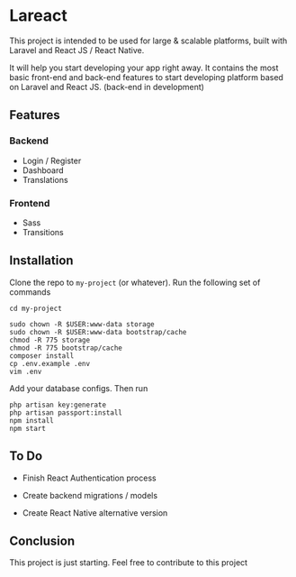 # Lareact

This project is intended to be used for large & scalable platforms, built with Laravel and React JS / React Native.

It will help you start developing your app right away. It contains the most basic front-end and back-end features to start developing platform based on Laravel and React JS. (back-end in development)



## Features

### Backend
- Login / Register
- Dashboard
- Translations
### Frontend
- Sass
- Transitions









## Installation

Clone the repo to `my-project` (or whatever). Run the following set of commands
```
cd my-project
```
```
sudo chown -R $USER:www-data storage
sudo chown -R $USER:www-data bootstrap/cache
chmod -R 775 storage
chmod -R 775 bootstrap/cache
composer install
cp .env.example .env
vim .env
```
Add your database configs. Then run
```
php artisan key:generate
php artisan passport:install
npm install
npm start
```


## To Do

- Finish React Authentication process

- Create backend migrations / models
- Create React Native alternative version


## Conclusion
This project is just starting. Feel free to contribute to this project
